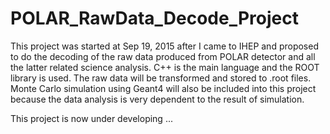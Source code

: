 # POLAR_RawData_Decode_Project
This project was started at Sep 19, 2015 after I came to IHEP and proposed to do the decoding of the raw data produced from POLAR detector and all the latter related science analysis. C++ is the main language and the ROOT library is used. The raw data will be transformed and stored to .root files. Monte Carlo simulation using Geant4 will also be included into this project because the data analysis is very dependent to the result of simulation.

This project is now under developing ...

